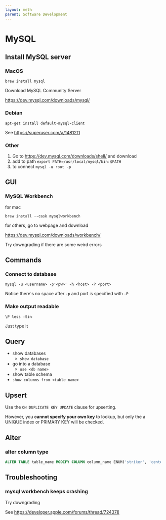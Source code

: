 ```yaml
---
layout: meth
parent: Software Development
---
```


# MySQL

## Install MySQL server

### MacOS

```
brew install mysql
```

Download MySQL Community Server

<https://dev.mysql.com/downloads/mysql/>

### Debian

```
apt-get install default-mysql-client
```

See <https://superuser.com/a/1481211>

### Other

1. Go to  <https://dev.mysql.com/downloads/shell/> and download
2. add to path `export PATH=/usr/local/mysql/bin:$PATH`
3. to connect `mysql -u root -p`

## GUI

### MySQL Workbench

for mac

```
brew install --cask mysqlworkbench
```

for others, go to webpage and download

<https://dev.mysql.com/downloads/workbench/>

Try downgrading if there are some weird errors

## Commands

### Connect to database

```
mysql -u <username> -p'<pw>' -h <host> -P <port>
```

Notice there's no space after `-p` and port is specified with `-P`

### Make output readable

```
\P less -Sin
```

Just type it

## Query

- show databases
	- `show database`
- go into a database
	- `use <db name>`
- show table schema
- `show columns from <table name>`

## Upsert

Use the `ON DUPLICATE KEY UPDATE` clause for upserting. 

However, you **cannot specify your own key** to lookup, but only the a UNIQUE index or PRIMARY KEY will be checked.

## Alter 

### alter column type

```sql
ALTER TABLE table_name MODIFY COLUMN column_name ENUM('striker', 'center back');
```

## Troubleshooting

### mysql workbench keeps crashing

Try downgrading

See <https://developer.apple.com/forums/thread/724378>
